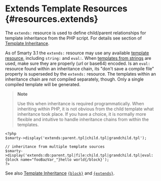 Extends Template Resources {#resources.extends}
==========================

The `extends:` resource is used to define child/parent relationships for
template inheritance from the PHP script. For details see section of
[Template Inheritance](#advanced.features.template.inheritance).

As of Smarty 3.1 the `extends:` resource may use any available [template
resource](#resources), including `string:` and `eval:`. When [templates
from strings](#resources.string) are used, make sure they are properly
(url or base64) encoded. Is an `eval:` resource found within an
inheritance chain, its \"don\'t save a compile file\" property is
superseded by the `extends:` resource. The templates within an
inheritance chain are not compiled separately, though. Only a single
compiled template will be generated.

> **Note**
>
> Use this when inheritance is required programmatically. When inheriting
> within PHP, it is not obvious from the child template what inheritance
> took place. If you have a choice, it is normally more flexible and
> intuitive to handle inheritance chains from within the templates.


    <?php
    $smarty->display('extends:parent.tpl|child.tpl|grandchild.tpl'); 

    // inheritance from multiple template sources
    $smarty->display('extends:db:parent.tpl|file:child.tpl|grandchild.tpl|eval:{block name="fooBazVar_"}hello world{/block}'); 
    ?>

      

See also [Template Inheritance](#advanced.features.template.inheritance)
[`{block}`](#language.function.block) and
[`{extends}`](#language.function.extends).
